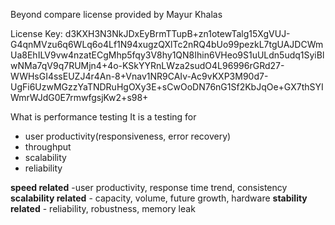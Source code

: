 Beyond compare license provided by Mayur Khalas

License Key: d3KXH3N3NkJDxEyBrmTTupB+zn1otewTalg15XgVUJ-G4qnMVzu6q6WLq6o4Lf1N94xugzQXlTc2nRQ4bUo99pezkL7tgUAJDCWmUa8EhILV9vw4nzatECgMhp5fqy3V8hy1QN8Ihin6VHeo9S1uULdn5udq1SyiBlwNMa7qV9q7RUMjn4+4o-KSkYYRnLWza2sudO4L96996rGRd27-WWHsGI4ssEUZJ4r4An-8+Vnav1NR9CAIv-Ac9vKXP3M90d7-UgFi6UzwMGzzYaTNDRuHgOXy3E+sCwOoDN76nG1Sf2KbJqOe+GX7thSYIWmrWJdG0E7rmwfgsjKw2+s98+

What is performance testing
It is a testing for 
- user productivity(responsiveness, error recovery)
- throughput
- scalability 
- reliability 

**speed related**  -user productivity, response time trend, consistency
**scalability related** - capacity, volume, future growth, hardware
**stability related** - reliability, robustness, memory leak
